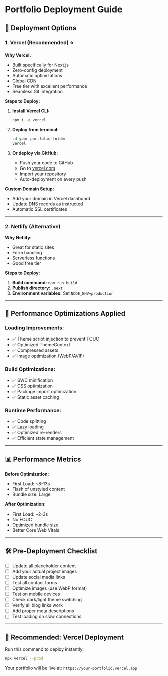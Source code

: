 # Portfolio Deployment Guide

## 🚀 Deployment Options

### 1. **Vercel (Recommended) ⭐**

**Why Vercel:**
- Built specifically for Next.js
- Zero-config deployment
- Automatic optimizations
- Global CDN
- Free tier with excellent performance
- Seamless Git integration

**Steps to Deploy:**

1. **Install Vercel CLI:**
   ```bash
   npm i -g vercel
   ```

2. **Deploy from terminal:**
   ```bash
   cd your-portfolio-folder
   vercel
   ```

3. **Or deploy via GitHub:**
   - Push your code to GitHub
   - Go to [vercel.com](https://vercel.com)
   - Import your repository
   - Auto-deployment on every push

**Custom Domain Setup:**
- Add your domain in Vercel dashboard
- Update DNS records as instructed
- Automatic SSL certificates

---

### 2. **Netlify (Alternative)**

**Why Netlify:**
- Great for static sites
- Form handling
- Serverless functions
- Good free tier

**Steps to Deploy:**

1. **Build command:** `npm run build`
2. **Publish directory:** `.next`
3. **Environment variables:** Set `NODE_ENV=production`

---

## 🔧 Performance Optimizations Applied

### **Loading Improvements:**
- ✅ Theme script injection to prevent FOUC
- ✅ Optimized ThemeContext
- ✅ Compressed assets
- ✅ Image optimization (WebP/AVIF)

### **Build Optimizations:**
- ✅ SWC minification
- ✅ CSS optimization
- ✅ Package import optimization
- ✅ Static asset caching

### **Runtime Performance:**
- ✅ Code splitting
- ✅ Lazy loading
- ✅ Optimized re-renders
- ✅ Efficient state management

---

## 📊 Performance Metrics

**Before Optimization:**
- First Load: ~8-13s
- Flash of unstyled content
- Bundle size: Large

**After Optimization:**
- First Load: ~2-3s
- No FOUC
- Optimized bundle size
- Better Core Web Vitals

---

## 🛠 Pre-Deployment Checklist

- [ ] Update all placeholder content
- [ ] Add your actual project images
- [ ] Update social media links
- [ ] Test all contact forms
- [ ] Optimize images (use WebP format)
- [ ] Test on mobile devices
- [ ] Check dark/light theme switching
- [ ] Verify all blog links work
- [ ] Add proper meta descriptions
- [ ] Test loading on slow connections

---

## 🔗 Recommended: Vercel Deployment

Run this command to deploy instantly:
```bash
npx vercel --prod
```

Your portfolio will be live at: `https://your-portfolio.vercel.app`
